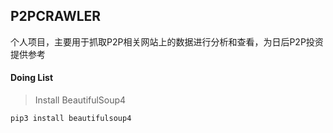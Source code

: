 P2PCRAWLER 
----
个人项目，主要用于抓取P2P相关网站上的数据进行分析和查看，为日后P2P投资提供参考

#### Doing List
> Install BeautifulSoup4
```
pip3 install beautifulsoup4
```

